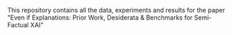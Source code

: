 This repository contains all the data, experiments and results for the paper "Even if Explanations: Prior Work, Desiderata & Benchmarks for Semi-Factual XAI"